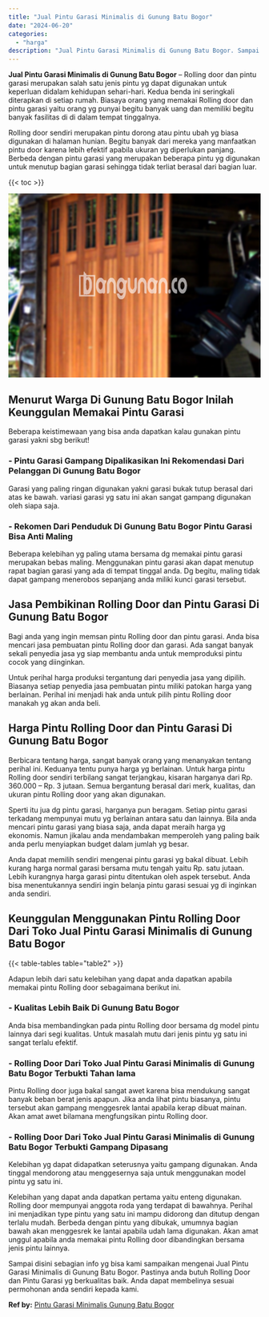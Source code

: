 ```yaml
---
title: "Jual Pintu Garasi Minimalis di Gunung Batu Bogor"
date: "2024-06-20"
categories: 
  - "harga"
description: "Jual Pintu Garasi Minimalis di Gunung Batu Bogor. Sampai disini sebagian info yg bisa kami sampaikan mengenai Jual Pintu Garasi Minimalis di Gunung Batu Bogo..."
---
```


**Jual Pintu Garasi Minimalis di Gunung Batu Bogor** – Rolling door dan pintu garasi merupakan salah satu jenis pintu yg dapat digunakan untuk keperluan didalam kehidupan sehari-hari. Kedua benda ini seringkali diterapkan di setiap rumah. Biasaya orang yang memakai Rolling door dan pintu garasi yaitu orang yg punyai begitu banyak uang dan memiliki begitu banyak fasilitas di di dalam tempat tinggalnya.

Rolling door sendiri merupakan pintu dorong atau pintu ubah yg biasa digunakan di halaman hunian. Begitu banyak dari mereka yang manfaatkan pintu door karena lebih efektif apabila ukuran yg diperlukan panjang. Berbeda dengan pintu garasi yang merupakan beberapa pintu yg digunakan untuk menutup bagian garasi sehingga tidak terliat berasal dari bagian luar.

{{< toc >}}

![Jual Pintu Garasi Minimalis di Gunung Batu Bogor](/images/pintu-garasi-39.png)

## Menurut Warga Di Gunung Batu Bogor Inilah Keunggulan Memakai Pintu Garasi

Beberapa keistimewaan yang bisa anda dapatkan kalau gunakan pintu garasi yakni sbg berikut!

### \- Pintu Garasi Gampang Dipalikasikan Ini Rekomendasi Dari Pelanggan Di Gunung Batu Bogor

Garasi yang paling ringan digunakan yakni garasi bukak tutup berasal dari atas ke bawah. variasi garasi yg satu ini akan sangat gampang digunakan oleh siapa saja.

### \- Rekomen Dari Penduduk Di Gunung Batu Bogor Pintu Garasi Bisa Anti Maling

Beberapa kelebihan yg paling utama bersama dg memakai pintu garasi merupakan bebas maling. Menggunakan pintu garasi akan dapat menutup rapat bagian garasi yang ada di tempat tinggal anda. Dg begitu, maling tidak dapat gampang menerobos sepanjang anda miliki kunci garasi tersebut.

## Jasa Pembikinan Rolling Door dan Pintu Garasi Di Gunung Batu Bogor

Bagi anda yang ingin memsan pintu Rolling door dan pintu garasi. Anda bisa mencari jasa pembuatan pintu Rolling door dan garasi. Ada sangat banyak sekali penyedia jasa yg siap membantu anda untuk memproduksi pintu cocok yang diinginkan.

Untuk perihal harga produksi tergantung dari penyedia jasa yang dipilih. Biasanya setiap penyedia jasa pembuatan pintu miliki patokan harga yang berlainan. Perihal ini menjadi hak anda untuk pilih pintu Rolling door manakah yg akan anda beli.

## Harga Pintu Rolling Door dan Pintu Garasi Di Gunung Batu Bogor

Berbicara tentang harga, sangat banyak orang yang menanyakan tentang perihal ini. Keduanya tentu punya harga yg berlainan. Untuk harga pintu Rolling door sendiri terbilang sangat terjangkau, kisaran harganya dari Rp. 360.000 – Rp. 3 jutaan. Semua bergantung berasal dari merk, kualitas, dan ukuran pintu Rolling door yang akan digunakan.

Sperti itu jua dg pintu garasi, harganya pun beragam. Setiap pintu garasi terkadang mempunyai mutu yg berlainan antara satu dan lainnya. Bila anda mencari pintu garasi yang biasa saja, anda dapat meraih harga yg ekonomis. Namun jikalau anda mendambakan memperoleh yang paling baik anda perlu menyiapkan budget dalam jumlah yg besar.

Anda dapat memilih sendiri mengenai pintu garasi yg bakal dibuat. Lebih kurang harga normal garasi bersama mutu tengah yaitu Rp. satu jutaan. Lebih kurangnya harga garasi pintu ditentukan oleh aspek tersebut. Anda bisa menentukannya sendiri ingin belanja pintu garasi sesuai yg di inginkan anda sendiri.

## Keunggulan Menggunakan Pintu Rolling Door Dari Toko Jual Pintu Garasi Minimalis di Gunung Batu Bogor

{{< table-tables table="table2" >}}

Adapun lebih dari satu kelebihan yang dapat anda dapatkan apabila memakai pintu Rolling door sebagaimana berikut ini.

### \- Kualitas Lebih Baik Di Gunung Batu Bogor

Anda bisa membandingkan pada pintu Rolling door bersama dg model pintu lainnya dari segi kualitas. Untuk masalah mutu dari jenis pintu yg satu ini sangat terlalu efektif.

### \- Rolling Door Dari Toko Jual Pintu Garasi Minimalis di Gunung Batu Bogor Terbukti Tahan lama

Pintu Rolling door juga bakal sangat awet karena bisa mendukung sangat banyak beban berat jenis apapun. Jika anda lihat pintu biasanya, pintu tersebut akan gampang menggesrek lantai apabila kerap dibuat mainan. Akan amat awet bilamana mengfungsikan pintu Rolling door.

### \- Rolling Door Dari Toko Jual Pintu Garasi Minimalis di Gunung Batu Bogor Terbukti Gampang Dipasang

Kelebihan yg dapat didapatkan seterusnya yaitu gampang digunakan. Anda tinggal mendorong atau menggesernya saja untuk menggunakan model pintu yg satu ini.

Kelebihan yang dapat anda dapatkan pertama yaitu enteng digunakan. Rolling door mempunyai anggota roda yang terdapat di bawahnya. Perihal ini menjadikan type pintu yang satu ini mampu didorong dan ditutup dengan terlalu mudah. Berbeda dengan pintu yang dibukak, umumnya bagian bawah akan menggesrek ke lantai apabila udah lama digunakan. Akan amat unggul apabila anda memakai pintu Rolling door dibandingkan bersama jenis pintu lainnya.

Sampai disini sebagian info yg bisa kami sampaikan mengenai Jual Pintu Garasi Minimalis di Gunung Batu Bogor. Pastinya anda butuh Rolling Door dan Pintu Garasi yg berkualitas baik. Anda dapat membelinya sesuai permohonan anda sendiri kepada kami.

**Ref by:** [Pintu Garasi Minimalis Gunung Batu Bogor](https://id.wikipedia.org/wiki/Pintu)
